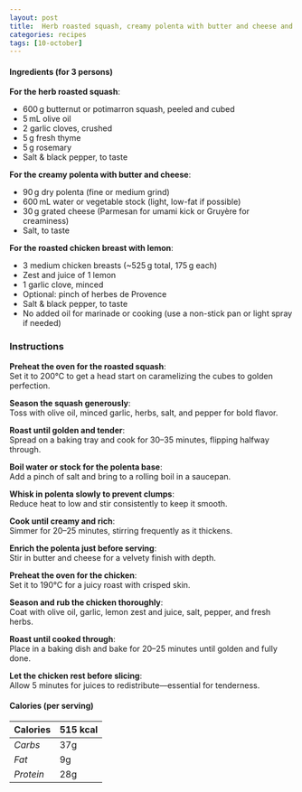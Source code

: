 ```yaml
---
layout: post
title:  Herb roasted squash, creamy polenta with butter and cheese and roasted chicken breast with lemon
categories: recipes
tags: [10-october]
---
```


#### Ingredients (for 3 persons)

**For the herb roasted squash**:
- 600 g butternut or potimarron squash, peeled and cubed
- 5 mL olive oil
- 2 garlic cloves, crushed
- 5 g fresh thyme
- 5 g rosemary
- Salt & black pepper, to taste

**For the creamy polenta with butter and cheese**:
- 90 g dry polenta (fine or medium grind)
- 600 mL water or vegetable stock (light, low-fat if possible)
- 30 g grated cheese (Parmesan for umami kick or Gruyère for creaminess)
- Salt, to taste

**For the roasted chicken breast with lemon**:
- 3 medium chicken breasts (~525 g total, 175 g each)
- Zest and juice of 1 lemon
- 1 garlic clove, minced
- Optional: pinch of herbes de Provence
- Salt & black pepper, to taste
- No added oil for marinade or cooking (use a non-stick pan or light spray if needed)

### Instructions

**Preheat the oven for the roasted squash**: <br/>
Set it to 200°C to get a head start on caramelizing the cubes to golden perfection.

**Season the squash generously**: <br/>
Toss with olive oil, minced garlic, herbs, salt, and pepper for bold flavor.

**Roast until golden and tender**: <br/>
Spread on a baking tray and cook for 30–35 minutes, flipping halfway through.

**Boil water or stock for the polenta base**: <br/>
Add a pinch of salt and bring to a rolling boil in a saucepan.

**Whisk in polenta slowly to prevent clumps**: <br/>
Reduce heat to low and stir consistently to keep it smooth.

**Cook until creamy and rich**: <br/>
Simmer for 20–25 minutes, stirring frequently as it thickens.

**Enrich the polenta just before serving**: <br/>
Stir in butter and cheese for a velvety finish with depth.

**Preheat the oven for the chicken**: <br/>
Set it to 190°C for a juicy roast with crisped skin.

**Season and rub the chicken thoroughly**: <br/>
Coat with olive oil, garlic, lemon zest and juice, salt, pepper, and fresh herbs.

**Roast until cooked through**: <br/>
Place in a baking dish and bake for 20–25 minutes until golden and fully done.

**Let the chicken rest before slicing**: <br/>
Allow 5 minutes for juices to redistribute—essential for tenderness.

#### Calories (per serving)

| **Calories** | 515 kcal |
| ----------- | ----------- |
| *Carbs* | 37g |
| *Fat* | 9g |
| *Protein* | 28g |